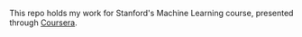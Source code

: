 This repo holds my work for Stanford's Machine Learning course, presented
through
[Coursera](https://www.coursera.org/learn/machine-learning/home/welcome).
